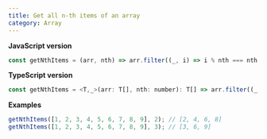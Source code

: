 ```yaml
---
title: Get all n-th items of an array
category: Array
---
```


**JavaScript version**

```js
const getNthItems = (arr, nth) => arr.filter((_, i) => i % nth === nth - 1);
```

**TypeScript version**

```js
const getNthItems = <T,_>(arr: T[], nth: number): T[] => arr.filter((_, i) => i % nth === nth - 1);
```

**Examples**

```js
getNthItems([1, 2, 3, 4, 5, 6, 7, 8, 9], 2); // [2, 4, 6, 8]
getNthItems([1, 2, 3, 4, 5, 6, 7, 8, 9], 3); // [3, 6, 9]
```
